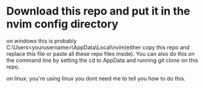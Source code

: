 # Download this repo and put it in the nvim config directory
on windows this is probably C:\Users\<yourusername>\AppData\Local\nvim(either copy this repo and replace this file or paste all these repo files inside). 
You can also do this on the command line by setting the cd to AppData and running git clone on this repo.

on linux: you're using linux you dont need me to tell you how to do this.
